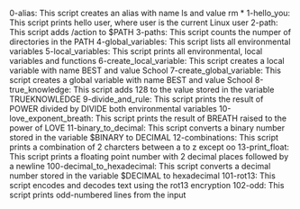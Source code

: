 0-alias: This script creates an alias with name ls and value rm *
1-hello_you: This script prints hello user, where user is the current Linux user
2-path: This script adds /action to $PATH
3-paths: This script counts the numper of directories in the PATH
4-global_variables: This script lists all environmental variables
5-local_variables: This script prints all environmental, local variables and functions
6-create_local_variable: This script creates a local variable with name BEST and value School
7-create_global_variable: This script creates a global variable with name BEST and value School
8-true_knowledge: This script adds 128 to the value stored in the variable TRUEKNOWLEDGE
9-divide_and_rule: This script prints the result of POWER divided by DIVIDE both environmental variables
10-love_exponent_breath: This script prints the result of BREATH raised to the power of LOVE
11-binary_to_decimal: This script converts a binary number stored in the variable $BINARY to DECIMAL
12-combinations: This script prints a combination of 2 charcters between a to z except oo
13-print_float: This script prints a floating point number with 2 decimal places followed by a newline
100-decimal_to_hexadecimal: This script converts a decimal number stored in the variable $DECIMAL to hexadecimal 
101-rot13: This script encodes and decodes text using the rot13 encryption
102-odd: This script prints odd-numbered lines from the input
